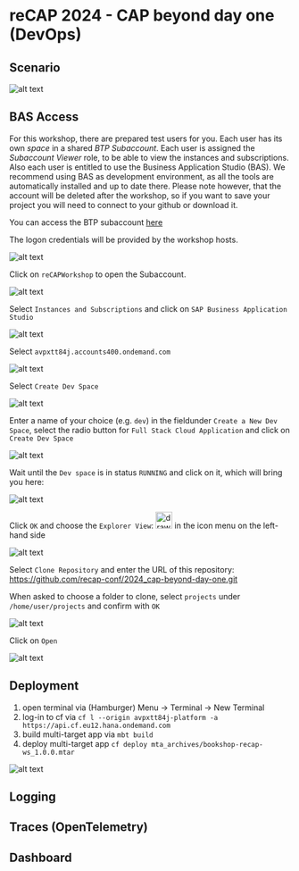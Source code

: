 # reCAP 2024 - CAP beyond day one (DevOps)

## Scenario

![alt text](assets/scenario.png)


## BAS Access

For this workshop, there are prepared test users for you. 
Each user has its own *space* in a shared *BTP Subaccount*.
Each user is assigned the *Subaccount Viewer* role, to be able to view the instances and subscriptions.
Also each user is entitled to use the Business Application Studio (BAS).
We recommend using BAS as development environment, as all the tools are automatically installed and up to date there.
Please note however, that the account will be deleted after the workshop, so if you want to save your project you will need to connect to your github or download it.

You can access the BTP subaccount [here](https://canary.cockpit.btp.int.sap/cockpit?idp=avpxtt84j.accounts400.ondemand.com#/globalaccount/cdd5e7c7-a590-4fe4-9baa-32008b024055/accountModel&//?section=SubaccountsSection&view=TreeTableView)

The logon credentials will be provided by the workshop hosts.

![alt text](assets/readmeImages/image.png)

Click on `reCAPWorkshop` to open the Subaccount.

![alt text](assets/readmeImages/image-1.png)

Select `Instances and Subscriptions` and click on `SAP Business Application Studio` 

![alt text](assets/readmeImages/image-2.png)

Select `avpxtt84j.accounts400.ondemand.com` 


![alt text](assets/readmeImages/image-3.png)

Select `Create Dev Space`

![alt text](assets/readmeImages/image-4.png)

Enter a name of your choice (e.g. `dev`) in the fieldunder `Create a New Dev Space`, select the radio button for `Full Stack Cloud Application` and click on `Create Dev Space`

![alt text](assets/readmeImages/image-5.png)

Wait until the `Dev space` is in status `RUNNING` and click on it, which will bring you here:

![alt text](assets/readmeImages/image-6.png)

Click `OK` and choose the `Explorer View`: <img src="image-8.png" alt="drawing" width="30"/> in the icon menu on the left-hand side

![alt text](assets/readmeImages/image-7.png)

Select `Clone Repository` and enter the URL of this repository: https://github.com/recap-conf/2024_cap-beyond-day-one.git

When asked to choose a folder to clone, select `projects` under `/home/user/projects` and confirm with `OK`

![alt text](assets/readmeImages/image-9.png)

Click on `Open`

![alt text](assets/readmeImages/image-10.png)

## Deployment

1. open terminal via (Hamburger) Menu &rarr; Terminal &rarr; New Terminal
1. log-in to cf via `cf l --origin avpxtt84j-platform -a https://api.cf.eu12.hana.ondemand.com`
1. build multi-target app via `mbt build`
2. deploy multi-target app `cf deploy mta_archives/bookshop-recap-ws_1.0.0.mtar`


![alt text](assets/terminal.png)


## Logging


## Traces (OpenTelemetry)


## Dashboard

